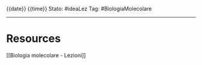 {{date}} {{time}}
Stato: #ideaLez 
Tag: #BiologiaMolecolare 




---
# Resources
[[Biologia molecolare - Lezioni]]